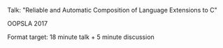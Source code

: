 Talk: "Reliable and Automatic Composition of Language Extensions to C"

OOPSLA 2017

Format target: 18 minute talk + 5 minute discussion

